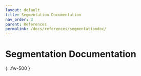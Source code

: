 ```yaml
---
layout: default
title: Segmentation Documentation
nav_order: 3
parent: References
permalink: /docs/references/segmentationdoc/
---
```


# Segmentation Documentation
{: .fw-500 }
